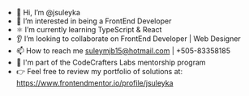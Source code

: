 - 👋 Hi, I’m @jsuleyka
- 👀 I’m interested in being a FrontEnd Developer
- ⚛️ I’m currently learning TypeScript & React
- 👂 I’m looking to collaborate on FrontEnd Developer | Web Designer
- 📫 How to reach me suleymjb15@hotmail.com | +505-83358185
- 🤝 I'm part of the CodeCrafters Labs mentorship program
- 👉 Feel free to review my portfolio of solutions at: https://www.frontendmentor.io/profile/jsuleyka

<!---
jsuleyka/jsuleyka is a ✨ special ✨ repository because its `README.md` (this file) appears on your GitHub profile.
You can click the Preview link to take a look at your changes.
--->

